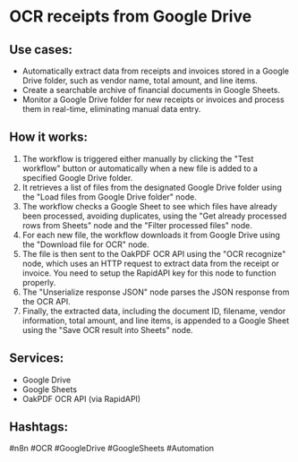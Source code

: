 # OCR receipts from Google Drive

## Use cases:
- Automatically extract data from receipts and invoices stored in a Google Drive folder, such as vendor name, total amount, and line items.
- Create a searchable archive of financial documents in Google Sheets.
- Monitor a Google Drive folder for new receipts or invoices and process them in real-time, eliminating manual data entry.

## How it works:
1.  The workflow is triggered either manually by clicking the "Test workflow" button or automatically when a new file is added to a specified Google Drive folder.
2.  It retrieves a list of files from the designated Google Drive folder using the "Load files from Google Drive folder" node.
3.  The workflow checks a Google Sheet to see which files have already been processed, avoiding duplicates, using the "Get already processed rows from Sheets" node and the "Filter processed files" node.
4.  For each new file, the workflow downloads it from Google Drive using the "Download file for OCR" node.
5.  The file is then sent to the OakPDF OCR API using the "OCR recognize" node, which uses an HTTP request to extract data from the receipt or invoice. You need to setup the RapidAPI key for this node to function properly.
6.  The "Unserialize response JSON" node parses the JSON response from the OCR API.
7.  Finally, the extracted data, including the document ID, filename, vendor information, total amount, and line items, is appended to a Google Sheet using the "Save OCR result into Sheets" node.

## Services:
- Google Drive
- Google Sheets
- OakPDF OCR API (via RapidAPI)

## Hashtags:
#n8n #OCR #GoogleDrive #GoogleSheets #Automation
